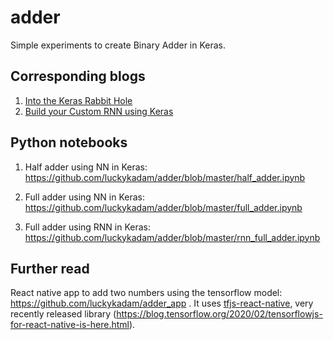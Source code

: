 # adder
Simple experiments to create Binary Adder in Keras.

## Corresponding blogs

1. <a href="https://luckykadam.github.io/posts/full-adder//">Into the Keras Rabbit Hole</a>
2. <a href="https://luckykadam.github.io/posts/rnn-full-adder//">Build your Custom RNN using Keras</a>

## Python notebooks

1. Half adder using NN in Keras: https://github.com/luckykadam/adder/blob/master/half_adder.ipynb

2. Full adder using NN in Keras: https://github.com/luckykadam/adder/blob/master/full_adder.ipynb

3. Full adder using RNN in Keras: https://github.com/luckykadam/adder/blob/master/rnn_full_adder.ipynb

## Further read

React native app to add two numbers using the tensorflow model: https://github.com/luckykadam/adder_app . It uses <a href="https://github.com/tensorflow/tfjs/tree/master/tfjs-react-native">tfjs-react-native</a>, very recently released library (https://blog.tensorflow.org/2020/02/tensorflowjs-for-react-native-is-here.html).
